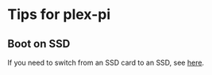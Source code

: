 # Tips for plex-pi

## Boot on SSD

If you need to switch from an SSD card to an SSD, see [here](boot-on-ssd/tips-boot-on-ssd.md).
